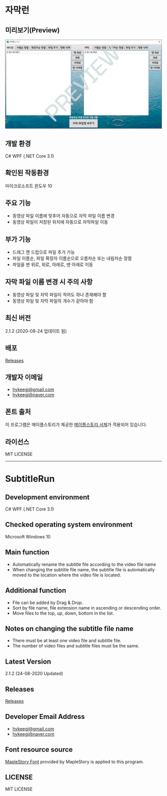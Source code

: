 자막런
======

미리보기(Preview)
-----------------
![Alt text](/Preview.png)

개발 환경
---------
C# WPF (.NET Core 3.1)

확인된 작동환경
---------------
마이크로소프트 윈도우 10

주요 기능
----------
* 동영상 파일 이름에 맞추어 자동으로 자막 파일 이름 변경
* 동영상 파일이 저장된 위치에 자동으로 자막파일 이동

부가 기능
--------
* 드래그 앤 드랍으로 파일 추가 가능
* 파일 이름순, 파일 확장자 이름순으로 오름차순 또는 내림차순 정렬
* 파일을 맨 위로, 위로, 아래로, 맨 아래로 이동

자막 파일 이름 변경 시 주의 사항
--------------------------------
* 동영상 파일 및 자막 파일이 적어도 하나 존재해야 함
* 동영상 파일 및 자막 파일의 개수가 같아야 함

최신 버전
--------
2.1.2 (2020-08-24 업데이트 됨)

배포
----
[Releases](https://github.com/hykeegj/SubtitleRun/releases)

개발자 이메일
-------------
* <hykeegj@gmail.com>
* <hykeegj@naver.com>

폰트 출처
---------
이 프로그램은 메이플스토리가 제공한 [메이플스토리 서체](https://maplestory.nexon.com/Media/Font)가 적용되어 있습니다.

라이선스
--------
MIT LICENSE

----------------------------------------------------------------------------------------------------------------

SubtitleRun
===========

Development environment
-----------------------
C# WPF (.NET Core 3.1)

Checked operating system environment
------------------------------------
Microsoft Windows 10

Main function
-------------
* Automatically rename the subtitle file according to the video file name
* When changing the subtitle file name, the subtitle file is automatically moved to the location where the video file is located.

Additional function
-------------------
* File can be added by Drag & Drop.
* Sort by file name, file extension name in ascending or descending order.
* Move files to the top, up, down, bottom in the list.

Notes on changing the subtitle file name
----------------------------------------
* There must be at least one video file and subtitle file.
* The number of video files and subtitle files must be the same.

Latest Version
--------------
2.1.2 (24-08-2020 Updated)

Releases
--------
[Releases](https://github.com/hykeegj/SubtitleRun/releases)

Developer Email Address
----------------------
* <hykeegj@gmail.com>
* <hykeegj@naver.com>

Font resource source
--------------------
[MapleStory Font](https://maplestory.nexon.com/Media/Font) provided by MapleStory is applied to this program.

LICENSE
-------
MIT LICENSE
